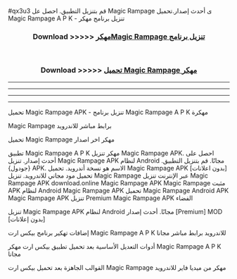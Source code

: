 #qx3u3 قم بتنزيل التطبيق. احصل عل Magic Rampage  ى أحدث إصدار.تحميل Magic Rampage  A P K - تنزيل برنامج مهكر



<div align="center">
<h3>Download >>>>> <a href="https://ar-sites.web.app/?ar= Magic Rampage ">مهكرMagic Rampage  تنزيل برنامج</a></h3><br>

<h3>Download >>>>> <a href="https://ar-sites.web.app/?ar= Magic Rampage ">تحميل Magic Rampage  مهكر</a></h3>
</div>


----------------------------------------------------------

----------------------------------------------------------

----------------------------------------------------------

----------------------------------------------------------


تحميل Magic Rampage  APK - تنزيل برنامج Magic Rampage  A P K مهكرة

Magic Rampage  برابط مباشر للاندرويد

تحميل Magic Rampage  مهكر اخر اصدار

تطبيق Magic Rampage  A P K مهكر
تنزيل Magic Rampage  APK. احصل على أحدث إصدار.
تنزيل Magic Rampage  APK لنظام Android مجانًا.
قم بتنزيل التطبيق. {جودول} APK. الاسم هو نسخة أندرويد.
تحميل Magic Rampage  APK [بدون اعلانات]
تحميل مود مجاني للاندرويد.
تنزيل Magic Rampage  عبر الإنترنت
تنزيل Magic Rampage  APK
download.online Magic Rampage  APK
Magic Rampage  مثبت APK لنظام Android
Magic Rampage  APK
تحميل Magic Rampage  Android APK
Magic Rampage  APK تنزيل Premium
Magic Rampage  APK الفضاء

تنزيل Magic Rampage  APK لنظام Android مجانًا. أحدث إصدار [Premium] MOD [بدون إعلانات]

إضافات تهكير برنامج بيكس ارت Magic Rampage  A P K للاندرويد برابط مباشر مجانا

أدوات التعديل الأساسية بعد تحميل تطبيق بيكس ارت مهكر Magic Rampage  A P K مجانا

القوالب الجاهزة بعد تحميل بيكس ارت Magic Rampage  مهكر من ميديا فاير للاندرويد



